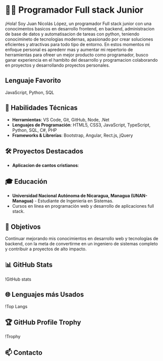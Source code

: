 # 👨‍💻 Programador Full stack Junior

¡Hola! Soy Juan Nicolás López, un programador Full stack junior con una conocimentos basicos en desarrollo frontend, en backend, administracion de base de datos y automatisacion de tareas con python, teniendo conocimineto de tecnologias modernas, apasionado por crear soluciones eficientes y atractivas para todo tipo de entorno. En estos momentos mi enfoque personal es apredenr mas y aumentar mi repertorio de herramientas para ofreer un mejor producto como programador, busco ganar experiencia en el hambito del desarrollo y programacion colaborando en proyectos y desarrollando proyectos personales.

## Lenguaje Favorito
JavaScript, Python, SQL

## 💼 Habilidades Técnicas
- **Herramientas**: VS Code, Git, GitHub, Node, .Net
- **Lenguajes de Programación**: HTML5, CSS3, JavaScript, TypeScript, Python, SQL, C#, PHP
- **Frameworks & Librerías**: Bootstrap, Angular, Rect.js, jQuery

## 🛠️ Proyectos Destacados
- **Aplicacion de cantos cristianos**:

## 🎓 Educación
- **Universidad Nacional Autónoma de Nicaragua, Managua (UNAN-Managua)** - Estudiante de Ingeniería en Sistemas.
- Cursos en línea en programación web y desarrollo de aplicaciones full stack.

## 🌱 Objetivos
Continuar mejorando mis conocimientos en desarrollo web y tecnologías de backend, con la meta de convertirme en un ingeniero de sistemas completo y contribuir a proyectos de alto impacto.

## 📊 GitHub Stats
!GitHub stats

## 🌐 Lenguajes más Usados
!Top Langs

## 🏆 GitHub Profile Trophy
!Trophy

## 📫 Contacto
